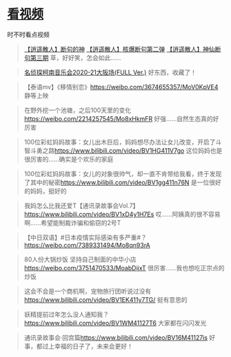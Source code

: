 # [看视频](https://github.com/noteMay/blog/issues/3)

时不时看点视频

> [【逍遥散人】断句的神](https://www.bilibili.com/video/BV17B4y1j7Cf/)
[【逍遥散人】核爆断句第二弹](https://www.bilibili.com/video/BV1B84y1z7fe/)
[【逍遥散人】神仙断句第三期](https://www.bilibili.com/video/BV1jd4y1x7tv/)
草，好好笑，怎会如此……

> [名侦探柯南音乐会2020-21大阪场(FULL Ver.)](https://www.bilibili.com/video/BV1x64y1C7ph)
好东西，收藏了！

> 【泰语mv】《移情别恋》<https://weibo.com/3674655357/MoV0KpVE4>
静等上映

> 在野外挖一个池塘，之后100天里的变化<https://weibo.com/2214257545/Mo8xHkmFR>
好强……自然生态真的好厉害

> 100位彩虹妈妈故事：女儿出木巨后，妈妈想尽办法让女儿改变，开启了斗智斗勇之路<https://www.bilibili.com/video/BV1HG411V7go>
这位妈妈也是很厉害的……确实是个欢乐的家庭

> 100位彩虹妈妈故事：女儿的对象很帅气，却一直不肯带给我看，终于发现了其中的秘密<https://www.bilibili.com/video/BV1gg411n76N>
是一位很好的妈妈，挺好的

> 我妈怎么比我还爱T【通讯录故事会Vol.7】<https://www.bilibili.com/video/BV1xD4y1H7Es>
哎……阿姨真的很不容易啊……希望能制裁诈骗和偷窃的2号T

> 【中日双语】#日本疫情实际感染有多严重#？<https://weibo.com/7389331494/Mo8qn93rA>

> 80人份大锅炒饭 坚持自己制面的中华小店<https://weibo.com/3751470533/MoabDijxT>
很厉害……我也想吃正宗点的炒饭

> 这会不会是一个商机啊，宠物旅行团听说过没有<https://www.bilibili.com/video/BV1EK411y7TG/>
挺有意思的

> 妖精提前过年怎么没人通知我？<https://www.bilibili.com/video/BV1WM41127T6>
大家都在闪闪发光

> 通讯录故事会·回宫篇<https://www.bilibili.com/video/BV16M41127is>
好事，都过上幸福的日子了，未来会更好！